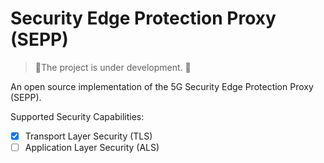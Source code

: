 # Security Edge Protection Proxy (SEPP)

> :construction:The project is under development. :construction:

An open source implementation of the 5G Security Edge Protection Proxy (SEPP).

Supported Security Capabilities:
- [x] Transport Layer Security (TLS)
- [ ] Application Layer Security (ALS)
